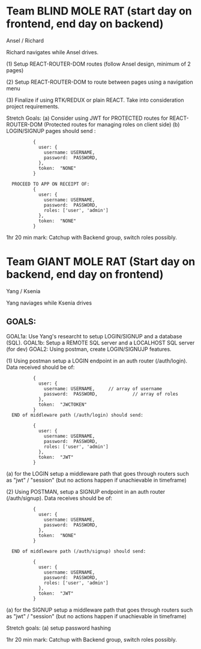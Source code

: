 # Team BLIND MOLE RAT (start day on frontend, end day on backend)

Ansel / Richard

Richard navigates while Ansel drives.

(1)  Setup REACT-ROUTER-DOM routes (follow Ansel design, minimum of 2 pages)

(2)  Setup REACT-ROUTER-DOM to route between pages using a navigation menu

(3)  Finalize if using RTK/REDUX or plain REACT.  Take into consideration project requirements.

Stretch Goals:
  (a)  Consider using JWT for PROTECTED routes for REACT-ROUTER-DOM  (Protected routes for managing roles on client side)
  (b)  LOGIN/SIGNUP pages should send :

              {
                user: {
                  username: USERNAME,
                  password:  PASSWORD,
                },
                token:  "NONE"
              }

      PROCEED TO APP ON RECEIPT OF: 
              {
                user: {
                  username: USERNAME,
                  password:  PASSWORD,
                  roles: ['user', 'admin']
                },
                token:  "NONE"
              }


1hr 20 min mark:  Catchup with Backend group, switch roles possibly.



# Team GIANT MOLE RAT (Start day on backend, end day on frontend)


Yang / Ksenia

Yang naviages while Ksenia drives

## GOALS:

GOAL1a:  Use Yang's researcht to setup LOGIN/SIGNUP and a database (SQL).
GOAL1b:  Setup a REMOTE SQL server and a LOCALHOST SQL server (for dev)
GOAL2:  Using postman, create LOGIN/SIGNUJP features.

(1)   Using postman setup a LOGIN endpoint in an auth router (/auth/login).  Data received should be of:

              {
                user: {
                  username: USERNAME,     // array of username
                  password:  PASSWORD,             // array of roles
                },
                token:  "JWCTOKEN"
              }
      END of middleware path (/auth/login) should send:

              {
                user: {
                  username: USERNAME,
                  password:  PASSWORD,
                  roles: ['user', 'admin']
                },
                token:  "JWT"
              }

  (a)  for the LOGIN setup a middleware path that goes through routers such as "jwt" / "session" (but no actions happen if unachievable in timeframe)

(2)   Using POSTMAN, setup a SIGNUP endpoint in an auth router (/auth/signup).  Data receives should be of:

              {
                user: {
                  username: USERNAME,
                  password:  PASSWORD,
                },
                token:  "NONE"
              }

      END of middleware path (/auth/signup) should send:

              {
                user: {
                  username: USERNAME,
                  password:  PASSWORD,
                  roles: ['user', 'admin']
                },
                token:  "JWT"
              }

  (a) for the SIGNUP setup a middleware path that goes through routers such as "jwt" / "session" (but no actions happen if unachievable in timeframe)





Stretch goals: 
  (a) setup password hashing


1hr 20 min mark:  Catchup with Backend group, switch roles possibly.